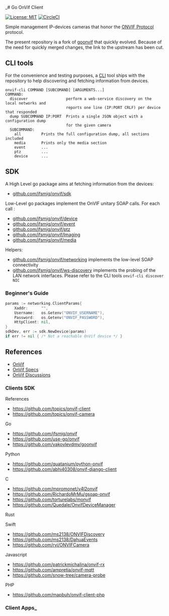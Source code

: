 _# Go OnVif Client

[![License: MIT](https://img.shields.io/badge/License-MIT-yellow.svg)](https://opensource.org/licenses/MIT)
[![CircleCI](https://dl.circleci.com/status-badge/img/gh/jfsmig/onvif/tree/master.svg?style=svg)](https://dl.circleci.com/status-badge/redirect/gh/jfsmig/onvif/tree/master)

Simple management IP-devices cameras that honor the [ONVIF Protocol](https://www.onvif.org/) protocol.

The present repository is a fork of [goonvif](https://github.com/use-go/goonvif) that quickly evolved. 
Because of the need for quickly merged changes, the link to the upstream has been cut.

## CLI tools

For the convenience and testing purposes, a [CLI](https://en.wikipedia.org/wiki/Command-line_interface) tool ships
with the repository to help discovering and fetching information from devices.

```console
onvif-cli COMMAND [SUBCOMAND] [ARGUMENTS...]
COMMAND:
  discover                 perform a web-service discovery on the local networks and
                           reports one line (IP:PORT CRLF) per device that responded
  dump SUBCOMMAND IP:PORT  Prints a single JSON object with a configuration dump
                           for the given camera
  SUBCOMMAND: 
    all         Prints the full configuration dump, all sections included
    media       Prints only the media section
    event       ...
    ptz         ...
    device      ...
```

## SDK

A High Level go package aims at fetching information from the devices:
- [github.com/jfsmig/onvif/sdk](https://pkg.go.dev/github.com/jfsmig/onvif/sdk)

Low-Level go packages implement the OnVIF unitary SOAP calls. For each call :
- [github.com/jfsmig/onvif/device](https://pkg.go.dev/github.com/jfsmig/onvif/device)
- [github.com/jfsmig/onvif/event](https://pkg.go.dev/github.com/jfsmig/onvif/event)
- [github.com/jfsmig/onvif/ptz](https://pkg.go.dev/github.com/jfsmig/onvif/ptz)
- [github.com/jfsmig/onvif/Imaging](https://pkg.go.dev/github.com/jfsmig/onvif/Imaging)
- [github.com/jfsmig/onvif/media](https://pkg.go.dev/github.com/jfsmig/onvif/media)

Helpers:
- [github.com/jfsmig/onvif/networking](https://pkg.go.dev/github.com/jfsmig/onvif/networking)
  implements the low-level SOAP connectivity
- [github.com/jfsmig/onvif/ws-discovery](https://pkg.go.dev/github.com/jfsmig/onvif/ws-discovery)
  implements the probing of the LAN network interfaces. Please refer to the CLI tools `onvif-cli discover NIC`

### Beginner's Guide

```go
params := networking.ClientParams{
    Xaddr:      "",
    Username:   os.Getenv("ONVIF_USERNAME"),
    Password:   os.Getenv("ONVIF_PASSWORD"),
    HttpClient: nil,
}
sdkDev, err := sdk.NewDevice(params)
if err != nil { /* Not a reachable OnVif device */ }
```

## References

* [OnVif](https://onvif.org)
* [OnVif Specs](https://github.com/onvif/specs)
* [OnVif Discussions](https://github.com/onvif/specs/discussions)

### Clients SDK

References
  * https://github.com/topics/onvif-client
  * https://github.com/topics/onvif-camera

Go
  * https://github.com/jfsmig/onvif
  * https://github.com/use-go/onvif
  * https://github.com/yakovlevdmv/goonvif

Python
  * https://github.com/quatanium/python-onvif
  * https://github.com/abhi40308/onvif-django-client

C
  * https://github.com/mpromonet/v4l2onvif
  * https://github.com/RichardoMrMu/gsoap-onvif
  * https://github.com/torturelabs/monvif
  * https://github.com/Quedale/OnvifDeviceManager

Rust

Swift
  * https://github.com/ms2138/ONVIFDiscovery
  * https://github.com/ms2138/DahuaEvents
  * https://github.com/rvi/ONVIFCamera

Javascript
  * https://github.com/patrickmichalina/onvif-rx
  * https://github.com/ampretia/onvif-mqtt
  * https://github.com/snow-tree/camera-probe

PHP
  * https://github.com/mapbuh/onvif-client-php

### Client Apps_
